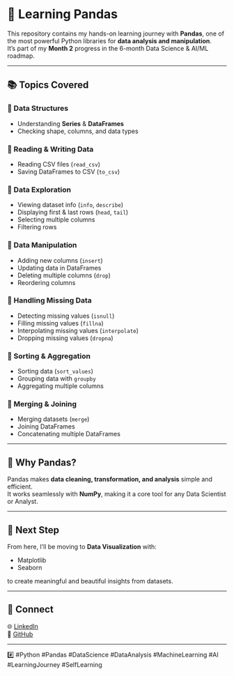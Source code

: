 # 🐼 Learning Pandas

This repository contains my hands-on learning journey with **Pandas**, one of the most powerful Python libraries for **data analysis and manipulation**.  
It’s part of my **Month 2** progress in the 6-month Data Science & AI/ML roadmap.

---

## 📚 Topics Covered

### 📂 Data Structures
- Understanding **Series** & **DataFrames**
- Checking shape, columns, and data types

### 📂 Reading & Writing Data
- Reading CSV files (`read_csv`)
- Saving DataFrames to CSV (`to_csv`)

### 📂 Data Exploration
- Viewing dataset info (`info`, `describe`)
- Displaying first & last rows (`head`, `tail`)
- Selecting multiple columns
- Filtering rows

### 📂 Data Manipulation
- Adding new columns (`insert`)
- Updating data in DataFrames
- Deleting multiple columns (`drop`)
- Reordering columns

### 📂 Handling Missing Data
- Detecting missing values (`isnull`)
- Filling missing values (`fillna`)
- Interpolating missing values (`interpolate`)
- Dropping missing values (`dropna`)

### 📂 Sorting & Aggregation
- Sorting data (`sort_values`)
- Grouping data with `groupby`
- Aggregating multiple columns

### 📂 Merging & Joining
- Merging datasets (`merge`)
- Joining DataFrames
- Concatenating multiple DataFrames

---

## 🎯 Why Pandas?

Pandas makes **data cleaning, transformation, and analysis** simple and efficient.  
It works seamlessly with **NumPy**, making it a core tool for any Data Scientist or Analyst.

---

## 🚀 Next Step
From here, I’ll be moving to **Data Visualization** with:
- Matplotlib  
- Seaborn  

to create meaningful and beautiful insights from datasets.

---

## 🔗 Connect
🌐 [LinkedIn](https://linkedin.com/in/sangitgyawali)  
🐙 [GitHub](https://github.com/sangitgyawali)

---

#️⃣ #Python #Pandas #DataScience #DataAnalysis #MachineLearning #AI #LearningJourney #SelfLearning
